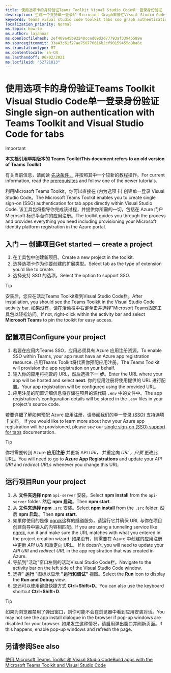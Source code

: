 ```yaml
---
title: 使用选项卡的身份验证Teams Toolkit Visual Studio Code单一登录身份验证
description: 生成一个支持单一登录和 Microsoft Graph直接在Visual Studio Code内调用的Microsoft Teams Toolkit
keywords: teams visual studio code toolkit tabs sso graph authentication Azure identity platform
localization_priority: Normal
ms.topic: how-to
ms.author: lajanuar
ms.openlocfilehash: 2ef409a45b92240cced09d2d77793af33945589e
ms.sourcegitcommit: 33a43c61f27ae750776616b2cf90159455d8ba6c
ms.translationtype: MT
ms.contentlocale: zh-CN
ms.lasthandoff: 06/02/2021
ms.locfileid: "52721813"
---
```

# <a name="single-sign-on-authentication-with-teams-toolkit-and-visual-studio-code-for-tabs"></a><span data-ttu-id="8f8db-104">使用选项卡的身份验证Teams Toolkit Visual Studio Code单一登录身份验证</span><span class="sxs-lookup"><span data-stu-id="8f8db-104">Single sign-on authentication with Teams Toolkit and Visual Studio Code for tabs</span></span>

> [!IMPORTANT]
> <span data-ttu-id="8f8db-105">**本文档引用早期版本的 Teams Toolkit**</span><span class="sxs-lookup"><span data-stu-id="8f8db-105">**This document refers to an old version of Teams Toolkit**</span></span>
>
> <span data-ttu-id="8f8db-106">有关当前信息，请阅读 [先决条件，](../get-started/prerequisites.md) 并按照其中一个较新的教程操作。</span><span class="sxs-lookup"><span data-stu-id="8f8db-106">For current information, read the [prerequisites](../get-started/prerequisites.md) and follow  one of the newer tutorials.</span></span>

<span data-ttu-id="8f8db-107">利用Microsoft Teams Toolkit，你可以直接在 (内为选项卡) 创建单一登录 Visual Studio Code。</span><span class="sxs-lookup"><span data-stu-id="8f8db-107">The Microsoft Teams Toolkit enables you to create single sign-on (SSO) authentication for tab apps directly within Visual Studio Code.</span></span> <span data-ttu-id="8f8db-108">该工具包将指导你完成该过程，并提供你所需的一切，包括在 Azure 门户Microsoft 标识平台你的应用注册。</span><span class="sxs-lookup"><span data-stu-id="8f8db-108">The toolkit guides you through the process and provides everything you need including provisioning your Microsoft identity platform registration in the Azure portal.</span></span>

## <a name="get-started--create-a-project"></a><span data-ttu-id="8f8db-109">入门 — 创建项目</span><span class="sxs-lookup"><span data-stu-id="8f8db-109">Get started — create a project</span></span>

1. <span data-ttu-id="8f8db-110">在工具包中创建新项目。</span><span class="sxs-lookup"><span data-stu-id="8f8db-110">Create a new project in the toolkit.</span></span>
1. <span data-ttu-id="8f8db-111">选择选项卡作为你要创建的扩展类型。</span><span class="sxs-lookup"><span data-stu-id="8f8db-111">Select tab as the type of extension you'd like to create.</span></span>
1. <span data-ttu-id="8f8db-112">选择支持 SSO 的选项。</span><span class="sxs-lookup"><span data-stu-id="8f8db-112">Select the option to support SSO.</span></span>

> [!TIP]
> <span data-ttu-id="8f8db-113">安装后，您应在活动Teams Toolkit看到Visual Studio Code栏。</span><span class="sxs-lookup"><span data-stu-id="8f8db-113">After installation, you should see the Teams Toolkit in the Visual Studio Code activity bar.</span></span> <span data-ttu-id="8f8db-114">如果没有，请在活动栏中右键单击并选择"Microsoft Teams固定工具包以轻松访问。</span><span class="sxs-lookup"><span data-stu-id="8f8db-114">If not, right-click within the activity bar and select **Microsoft Teams** to pin the toolkit for easy access.</span></span>

## <a name="configure-your-project"></a><span data-ttu-id="8f8db-115">配置项目</span><span class="sxs-lookup"><span data-stu-id="8f8db-115">Configure your project</span></span>

1. <span data-ttu-id="8f8db-116">若要在应用内Teams SSO，应用必须具有 Azure 应用注册资源。</span><span class="sxs-lookup"><span data-stu-id="8f8db-116">To enable SSO within Teams, your app must have an Azure app registration resource.</span></span> <span data-ttu-id="8f8db-117">应用Teams Toolkit将代表你预配应用注册。</span><span class="sxs-lookup"><span data-stu-id="8f8db-117">The Teams Toolkit will provision the app registration on your behalf.</span></span>
1. <span data-ttu-id="8f8db-118">输入你的应用将托管的 URL，然后选择下一 **步**。</span><span class="sxs-lookup"><span data-stu-id="8f8db-118">Enter the URL where your app will be hosted and select **next**.</span></span> <span data-ttu-id="8f8db-119">你的应用注册将使用提供的 URL 进行配置。</span><span class="sxs-lookup"><span data-stu-id="8f8db-119">Your app registration will be configured using the provided URL.</span></span>
1. <span data-ttu-id="8f8db-120">应用注册的配置详细信息将存储在项目的源代码 `.env` 中的文件中。</span><span class="sxs-lookup"><span data-stu-id="8f8db-120">The app registration's configuration details will be stored in the `.env` files in your project's source code.</span></span>

<span data-ttu-id="8f8db-121">若要详细了解如何预配 Azure 应用注册，请参阅我们的单一登录[ (SSO](../tabs/how-to/authentication/auth-aad-sso.md)) 支持选项卡文档。 </span><span class="sxs-lookup"><span data-stu-id="8f8db-121">If you would like to learn more about how your Azure app registration will be provisioned, please _see_  our [single sign-on (SSO) support for tabs](../tabs/how-to/authentication/auth-aad-sso.md) documentation.</span></span>

> [!TIP]
> <span data-ttu-id="8f8db-122">你将需要转到 Azure **应用注册** 并更新 API *URI，* 并重定向 *URL，只要* 更改此 URL。</span><span class="sxs-lookup"><span data-stu-id="8f8db-122">You will need to go to **Azure App Registrations** and update your *API URI* and *redirect URLs* whenever you change this URL.</span></span>

## <a name="run-your-project"></a><span data-ttu-id="8f8db-123">运行项目</span><span class="sxs-lookup"><span data-stu-id="8f8db-123">Run your project</span></span>

1. <span data-ttu-id="8f8db-124">从 **文件夹选择 npm** `api-server` 安装。</span><span class="sxs-lookup"><span data-stu-id="8f8db-124">Select **npm install** from the `api-server` folder.</span></span> <span data-ttu-id="8f8db-125">然后 **npm 启动**。</span><span class="sxs-lookup"><span data-stu-id="8f8db-125">Then **npm start**.</span></span>
1. <span data-ttu-id="8f8db-126">从 **文件夹选择 npm** `.src` 安装。</span><span class="sxs-lookup"><span data-stu-id="8f8db-126">Select **npm install** from the `.src` folder.</span></span> <span data-ttu-id="8f8db-127">然后 **npm 启动**。</span><span class="sxs-lookup"><span data-stu-id="8f8db-127">Then **npm start**.</span></span>
1. <span data-ttu-id="8f8db-128">如果你使用的是像 [ngrok](https://ngrok.com/)这样的隧道服务，请运行它并确保 URL 与你在项目创建向导中输入的内容相匹配。</span><span class="sxs-lookup"><span data-stu-id="8f8db-128">If you are using a tunneling service like [ngrok](https://ngrok.com/), run it and make sure the URL matches with what you entered in the project creation wizard.</span></span> <span data-ttu-id="8f8db-129">如果没有，则需要在 Azure 中创建的应用注册中更新 _API URI_ 和重定向 URL。 </span><span class="sxs-lookup"><span data-stu-id="8f8db-129">If it doesn't, you will need to update your _API URI_ and _redirect URL_ in the app registration that was created in Azure.</span></span>
1. <span data-ttu-id="8f8db-130">导航到"活动"窗口左侧的活动Visual Studio Code栏。</span><span class="sxs-lookup"><span data-stu-id="8f8db-130">Navigate to the activity bar on the left side of the Visual Studio Code window.</span></span>
1. <span data-ttu-id="8f8db-131">选择" **运行** "图标以显示 **"运行和调试"** 视图。</span><span class="sxs-lookup"><span data-stu-id="8f8db-131">Select the **Run** icon to display the **Run and Debug** view.</span></span>
1. <span data-ttu-id="8f8db-132">您还可以使用键盘快捷方式 **Ctrl+Shift+D**。</span><span class="sxs-lookup"><span data-stu-id="8f8db-132">You can also use the keyboard shortcut **Ctrl+Shift+D**.</span></span>

> [!TIP]
> <span data-ttu-id="8f8db-133">如果为浏览器禁用了弹出窗口，则你可能不会在浏览器中看到应用安装对话。</span><span class="sxs-lookup"><span data-stu-id="8f8db-133">You may not see the app install dialogue in the browser if pop-up windows are disabled for your browser.</span></span> <span data-ttu-id="8f8db-134">如果发生这种情况，请启用弹出窗口并刷新页面。</span><span class="sxs-lookup"><span data-stu-id="8f8db-134">If this happens, enable pop-up windows and refresh the page.</span></span>

## <a name="see-also"></a><span data-ttu-id="8f8db-135">另请参阅</span><span class="sxs-lookup"><span data-stu-id="8f8db-135">See also</span></span>

[<span data-ttu-id="8f8db-136">使用 Microsoft Teams Toolkit 和 Visual Studio Code</span><span class="sxs-lookup"><span data-stu-id="8f8db-136">Build apps with the Microsoft Teams Toolkit and Visual Studio Code</span></span>](visual-studio-code-overview.md)
